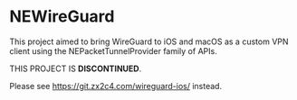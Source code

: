 # NEWireGuard

This project aimed to bring WireGuard to iOS and macOS as a custom VPN
client using the NEPacketTunnelProvider family of APIs.

THIS PROJECT IS **DISCONTINUED**.

Please see https://git.zx2c4.com/wireguard-ios/ instead.
